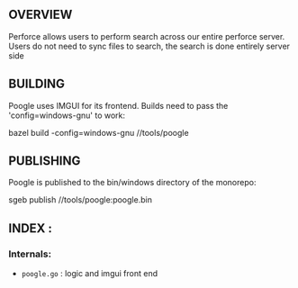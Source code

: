 ## OVERVIEW

Perforce allows users to perform search across our entire perforce server.
Users do not need to sync files to search, the search is done entirely server side

## BUILDING

Poogle uses IMGUI for its frontend. Builds need to pass the 'config=windows-gnu' to work:

bazel build -config=windows-gnu //tools/poogle

## PUBLISHING

Poogle is published to the bin/windows directory of the monorepo:

sgeb publish //tools/poogle:poogle.bin

## INDEX :

### Internals:

*   `poogle.go` : logic and imgui front end
